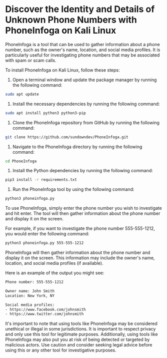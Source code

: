 # Discover the Identity and Details of Unknown Phone Numbers with PhoneInfoga on Kali Linux

PhoneInfoga is a tool that can be used to gather information about a phone number, such as the owner's name, location, and social media profiles. It is particularly useful for investigating phone numbers that may be associated with spam or scam calls.

To install PhoneInfoga on Kali Linux, follow these steps:

1. Open a terminal window and update the package manager by running the following command:
    

```bash
sudo apt update
```

1. Install the necessary dependencies by running the following command:
    

```bash
sudo apt install python3 python3-pip
```

1. Clone the PhoneInfoga repository from GitHub by running the following command:
    

```bash
git clone https://github.com/sundowndev/PhoneInfoga.git
```

1. Navigate to the PhoneInfoga directory by running the following command:
    

```bash
cd PhoneInfoga
```

1. Install the Python dependencies by running the following command:
    

```bash
pip3 install -r requirements.txt
```

1. Run the PhoneInfoga tool by using the following command:
    

```bash
python3 phoneinfoga.py
```

To use PhoneInfoga, simply enter the phone number you wish to investigate and hit enter. The tool will then gather information about the phone number and display it on the screen.

For example, if you want to investigate the phone number 555-555-1212, you would enter the following command:

```bash
python3 phoneinfoga.py 555-555-1212
```

PhoneInfoga will then gather information about the phone number and display it on the screen. This information may include the owner's name, location, and social media profiles (if available).

Here is an example of the output you might see:

```bash
Phone number: 555-555-1212

Owner name: John Smith
Location: New York, NY

Social media profiles:
- https://www.facebook.com/johnsmith
- https://www.twitter.com/johnsmith
```

It's important to note that using tools like PhoneInfoga may be considered unethical or illegal in some jurisdictions. It is important to respect privacy and only use this tool for legitimate purposes. Additionally, using tools like PhoneInfoga may also put you at risk of being detected or targeted by malicious actors. Use caution and consider seeking legal advice before using this or any other tool for investigative purposes.